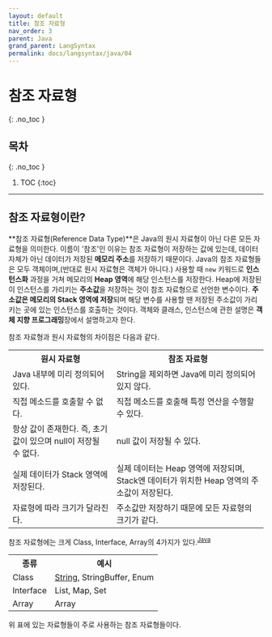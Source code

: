 ```yaml
---
layout: default
title: 참조 자료형
nav_order: 3
parent: Java
grand_parent: LangSyntax
permalink: docs/langsyntax/java/04
---
```


# 참조 자료형
{: .no_toc }

## 목차
{: .no_toc }

1. TOC
{:toc}

---

## 참조 자료형이란?
**참조 자료형(Reference Data Type)**은 Java의 원시 자료형이 아닌 다른 모든 자료형을 의미한다. 이름이 '참조'인 이유는 참조 자료형이 저장하는 값에 있는데, 데이터 자체가 아닌 데이터가 저장된 **메모리 주소**를 저장하기 때문이다. Java의 참조 자료형들은 모두 객체이며,(반대로 원시 자료형은 객체가 아니다.) 사용할 때 `new` 키워드로 **인스턴스화** 과정을 거쳐 메모리의 **Heap 영역**에 해당 인스턴스를 저장한다. Heap에 저장된 이 인스턴스를 가리키는 **주소값**을 저장하는 것이 참조 자료형으로 선언한 변수이다. **주소값은 메모리의 Stack 영역에 저장**되며 해당 변수를 사용할 땐 저장된 주소값이 가리키는 곳에 있는 인스턴스를 호출하는 것이다. 객체와 클래스, 인스턴스에 관한 설명은 **객체 지향 프로그래밍**장에서 설명하고자 한다.

참조 자료형과 원시 자료형의 차이점은 다음과 같다.
<table style="table-layout: fixed; width: 100%;">
    <tr>
        <th>원시 자료형</th>
        <th>참조 자료형</th>
    </tr>
    <tr>
        <td>Java 내부에 미리 정의되어 있다.</td>
        <td>String을 제외하면 Java에 미리 정의되어 있지 않다.</td>
    </tr>
    <tr>
        <td>직접 메소드를 호출할 수 없다.</td>
        <td>직접 메소드를 호출해 특정 연산을 수행할 수 있다.</td>
    </tr>
    <tr>
        <td>항상 값이 존재한다. 즉, 초기값이 있으며 null이 저장될 수 없다.</td>
        <td>null 값이 저장될 수 있다.</td>
    </tr>
    <tr>
        <td>실제 데이터가 Stack 영역에 저장된다.</td>
        <td>실제 데이터는 Heap 영역에 저장되며, Stack엔 데이터가 위치한 Heap 영역의 주소값이 저장된다.</td>
    </tr>
    <tr>
        <td>자료형에 따라 크기가 달라진다.</td>
        <td>주소값만 저장하기 때문에 모든 자료형의 크기가 같다.</td>
    </tr>
</table>

참조 자료형에는 크게 Class, Interface, Array의 4가지가 있다.<sup>[Java](https://docs.oracle.com/javase/specs/jls/se18/html/jls-4.html "Java Language Specification")</sup>
<table>
    <tr>
        <th>종류</th>
        <th>예시</th>
    </tr>
    <tr>
        <td>Class</td>
        <td>
        <a href="https://hangillee.github.io/docs/langsyntax/java/04/String">String</a>,
        StringBuffer,
        Enum
        </td>
    </tr>
    <tr>
        <td>Interface</td>
        <td>List, Map, Set</td>
    </tr>
    <tr>
        <td>Array</td>
        <td>Array</td>
    </tr>
</table>

위 표에 있는 자료형들이 주로 사용하는 참조 자료형들이다.